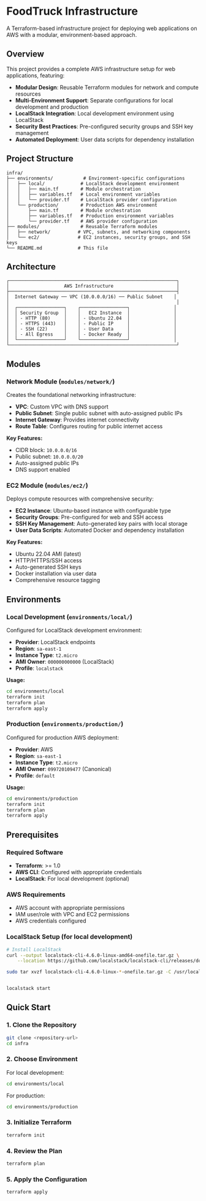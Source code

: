# FoodTruck Infrastructure

A Terraform-based infrastructure project for deploying web applications on AWS with a modular, environment-based approach.

## Overview

This project provides a complete AWS infrastructure setup for web applications, featuring:
- **Modular Design**: Reusable Terraform modules for network and compute resources
- **Multi-Environment Support**: Separate configurations for local development and production
- **LocalStack Integration**: Local development environment using LocalStack
- **Security Best Practices**: Pre-configured security groups and SSH key management
- **Automated Deployment**: User data scripts for dependency installation

## Project Structure

```
infra/
├── environments/           # Environment-specific configurations
│   ├── local/             # LocalStack development environment
│   │   ├── main.tf        # Module orchestration
│   │   ├── variables.tf   # Local environment variables
│   │   └── provider.tf    # LocalStack provider configuration
│   └── production/        # Production AWS environment
│       ├── main.tf        # Module orchestration
│       ├── variables.tf   # Production environment variables
│       └── provider.tf    # AWS provider configuration
├── modules/               # Reusable Terraform modules
│   ├── network/          # VPC, subnets, and networking components
│   └── ec2/              # EC2 instances, security groups, and SSH keys
└── README.md             # This file
```

## Architecture

```
┌─────────────────────────────────────────────────────────────┐
│                    AWS Infrastructure                       │
├─────────────────────────────────────────────────────────────┤
│  Internet Gateway ── VPC (10.0.0.0/16) ── Public Subnet    │
│                                                             │
│  ┌─────────────────┐    ┌─────────────────┐                │
│  │ Security Group  │    │   EC2 Instance  │                │
│  │ - HTTP (80)     │    │ - Ubuntu 22.04  │                │
│  │ - HTTPS (443)   │    │ - Public IP     │                │
│  │ - SSH (22)      │    │ - User Data     │                │
│  │ - All Egress    │    │ - Docker Ready  │                │
│  └─────────────────┘    └─────────────────┘                │
└─────────────────────────────────────────────────────────────┘
```

## Modules

### Network Module (`modules/network/`)
Creates the foundational networking infrastructure:
- **VPC**: Custom VPC with DNS support
- **Public Subnet**: Single public subnet with auto-assigned public IPs
- **Internet Gateway**: Provides internet connectivity
- **Route Table**: Configures routing for public internet access

**Key Features:**
- CIDR block: `10.0.0.0/16`
- Public subnet: `10.0.0.0/20`
- Auto-assigned public IPs
- DNS support enabled

### EC2 Module (`modules/ec2/`)
Deploys compute resources with comprehensive security:
- **EC2 Instance**: Ubuntu-based instance with configurable type
- **Security Groups**: Pre-configured for web and SSH access
- **SSH Key Management**: Auto-generated key pairs with local storage
- **User Data Scripts**: Automated Docker and dependency installation

**Key Features:**
- Ubuntu 22.04 AMI (latest)
- HTTP/HTTPS/SSH access
- Auto-generated SSH keys
- Docker installation via user data
- Comprehensive resource tagging

## Environments

### Local Development (`environments/local/`)
Configured for LocalStack development environment:
- **Provider**: LocalStack endpoints
- **Region**: `sa-east-1`
- **Instance Type**: `t2.micro`
- **AMI Owner**: `000000000000` (LocalStack)
- **Profile**: `localstack`

**Usage:**
```bash
cd environments/local
terraform init
terraform plan
terraform apply
```

### Production (`environments/production/`)
Configured for production AWS deployment:
- **Provider**: AWS
- **Region**: `sa-east-1`
- **Instance Type**: `t2.micro`
- **AMI Owner**: `099720109477` (Canonical)
- **Profile**: `default`

**Usage:**
```bash
cd environments/production
terraform init
terraform plan
terraform apply
```

## Prerequisites

### Required Software
- **Terraform**: >= 1.0
- **AWS CLI**: Configured with appropriate credentials
- **LocalStack**: For local development (optional)

### AWS Requirements
- AWS account with appropriate permissions
- IAM user/role with VPC and EC2 permissions
- AWS credentials configured

### LocalStack Setup (for local development)
```bash
# Install LocalStack
curl --output localstack-cli-4.6.0-linux-amd64-onefile.tar.gz \
    --location https://github.com/localstack/localstack-cli/releases/download/v4.6.0/localstack-cli-4.6.0-linux-amd64-onefile.tar.gz

sudo tar xvzf localstack-cli-4.6.0-linux-*-onefile.tar.gz -C /usr/local/bin


localstack start

```

## Quick Start

### 1. Clone the Repository
```bash
git clone <repository-url>
cd infra
```

### 2. Choose Environment
For local development:
```bash
cd environments/local
```

For production:
```bash
cd environments/production
```

### 3. Initialize Terraform
```bash
terraform init
```

### 4. Review the Plan
```bash
terraform plan
```

### 5. Apply the Configuration
```bash
terraform apply
```